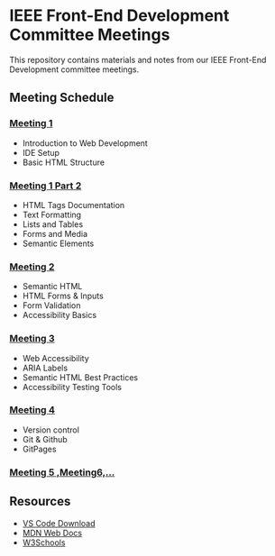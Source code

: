 # IEEE Front-End Development Committee Meetings

This repository contains materials and notes from our IEEE Front-End Development committee meetings.

## Meeting Schedule

### [Meeting 1](./src/Meetings/Meeting1.md)

- Introduction to Web Development
- IDE Setup
- Basic HTML Structure

### [Meeting 1 Part 2](./src/Meetings/Meeting1P2.md)

- HTML Tags Documentation
- Text Formatting
- Lists and Tables
- Forms and Media
- Semantic Elements

### [Meeting 2](./src/Meetings/Meeting2.md)

- Semantic HTML
- HTML Forms & Inputs
- Form Validation
- Accessibility Basics

### [Meeting 3](./src/Meetings/Meeting3.md)

- Web Accessibility
- ARIA Labels
- Semantic HTML Best Practices
- Accessibility Testing Tools

### [Meeting 4](./src/Meetings/Meeting4.md)

- Version control
- Git & Github
- GitPages

### [Meeting 5 ,Meeting6,...](./src/Meetings/Meeting5Doc.md)

<!-- Future meetings will be added here -->

## Resources

- [VS Code Download](https://code.visualstudio.com/)
- [MDN Web Docs](https://developer.mozilla.org/)
- [W3Schools](https://www.w3schools.com/)
